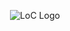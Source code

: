 <p align="center">
  <img src="https://w7.pngwing.com/pngs/457/49/png-transparent-vladimir-putin-president-of-russia-united-russia-vladimir-putin-celebrities-russia-businessperson.png" alt="LoC Logo"/>
</p>

